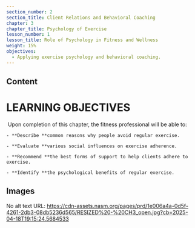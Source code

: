 ```yaml
---
section_number: 2
section_title: Client Relations and Behavioral Coaching
chapter: 3
chapter_title: Psychology of Exercise
lesson_number: 1
lesson_title: Role of Psychology in Fitness and Wellness
weight: 15%
objectives:
  - Applying exercise psychology and behavioral coaching.
---
```


## Content
# LEARNING OBJECTIVES

 Upon completion of this chapter, the fitness professional will be able to:

	- **Describe **common reasons why people avoid regular exercise.

	- **Evaluate **various social influences on exercise adherence.

	- **Recommend **the best forms of support to help clients adhere to exercise.

	- **Identify **the psychological benefits of regular exercise.

## Images

No alt text
URL: https://cdn-assets.nasm.org/pages/prd/1e006a4a-0d5f-4261-2db3-08db5236d565/RESIZED%20-%20CH3_open.jpg?cb=2025-04-18T19:15:24.5684533